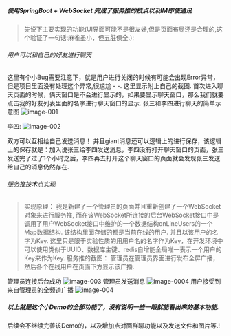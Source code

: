 #####  使用SpringBoot + WebSocket 完成了服务推的技点以及IM即使通讯
> 先说下主要实现的功能(UI界面可能不是很友好,但是页面布局还是合理的,这个验证了一句话:麻雀虽小，但五脏俱全.):
###### 用户可以和自己的好友进行聊天
这里有个小Bug需要注意下，就是用户进行关闭的时候有可能会出现Error异常，但是项目里面没有处理这个异常,很尴尬 - -. 这里显示附上自己的截图.
首次进入聊天页面的时候，俩天窗口是不会进行显示的，如果要显示聊天窗口，那么我们就要点击我的好友列表里面的名字进行聊天窗口的显示.
张三和李四进行聊天的简单示意图
![image-001](http://javaweb.cn-bj.ufileos.com/%E5%BC%A0%E4%B8%89.png?UCloudPublicKey=dYXxi9C4oL_ydCXr-WpM15hsbq6yZayb_mmvRqva&Signature=eIJW%2F%2FvOqB75v1%2BxLUk9gjsz14Y%3D&Expires=1595604951)

李四:
![image-002](http://javaweb.cn-bj.ufileos.com/%E6%9D%8E%E5%9B%9B.png?UCloudPublicKey=dYXxi9C4oL_ydCXr-WpM15hsbq6yZayb_mmvRqva&Signature=58fI4QUGEKpPSDv%2BTw43LKSE2PM%3D&Expires=1595605120)

双方可以互相给自己发送消息！ 并且giant消息还可以逻辑上的进行保存，该逻辑上的保存就是：加入说张三给李四发送消息，李四没有打开聊天窗口的页面，张三发送完了过了1个小时之后，李四再去打开这个聊天窗口的页面就会发现张三发送给自己的消息仍然存在.

###### 服务推技术点实现
> 实现原理： 我是新建了一个管理员的页面并且重新创建了一个WebSocket对象来进行服务推, 而在该WebSocket所连接的后台WebSocket接口中是调用了用户WebSocket接口中维护的一个数据结构onLineUsers的一个Map数据结构. 该结构里面存储的都是当前在线的用户. 并且以该用户的名字为Key. 这里只是限于实验性质的用用户名的名字作为Key，在开发环境中可以使用类似于UUID、数据库主键、redis自增能全局唯一表示一个用户的Key来作为Key.
服务推的截图：
> 管理员在管理员界面进行发布全屏广播，然后各个在线用户在页面下方显示该广播.

管理员连接后台成功
![image-003](http://javaweb.cn-bj.ufileos.com/admin.png?UCloudPublicKey=dYXxi9C4oL_ydCXr-WpM15hsbq6yZayb_mmvRqva&Signature=WoMpBsjMfz0NpPnkSnki9D%2FyYSU%3D&Expires=1595605759)
管理员发送消息
![image-0004](http://javaweb.cn-bj.ufileos.com/adminSendServerMessage.png?UCloudPublicKey=dYXxi9C4oL_ydCXr-WpM15hsbq6yZayb_mmvRqva&Signature=AeDFOStM2fiMfvMmYqfYyqGY364%3D&Expires=1595605818)
用户接受到来自管理员的全频道广播
![image-004](http://javaweb.cn-bj.ufileos.com/serverput.png?UCloudPublicKey=dYXxi9C4oL_ydCXr-WpM15hsbq6yZayb_mmvRqva&Signature=e997qKmRBAMU6vJpvA2h7WDENx0%3D&Expires=1595605856)

##### 以上就是这个小Demo的全部功能了，没有说明一些一眼就能看出来的基本功能. 
后续会不继续完善该Demo的，以及增加点对面群聊功能以及发送文件和图片等.! 
